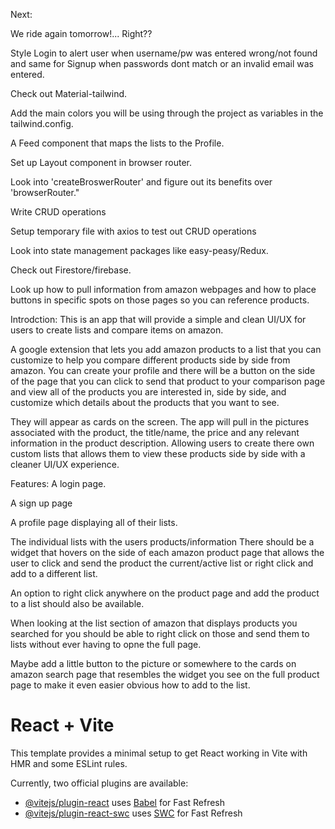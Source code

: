 Next: 

We ride again tomorrow!... Right??

Style Login to alert user when username/pw was entered wrong/not found and same for
Signup when passwords dont match or an invalid email was entered.

Check out Material-tailwind.

Add the main colors you will be using through the project as variables in the tailwind.config.

A Feed component that maps the lists to the Profile.

Set up Layout component in browser router.

Look into 'createBroswerRouter' and figure out its benefits 
over 'browserRouter."

Write CRUD operations

Setup temporary file with axios to test out CRUD operations

Look into state management packages like easy-peasy/Redux.

Check out Firestore/firebase.

Look up how to pull information from amazon webpages and how 
to place buttons in specific spots on those pages so you can 
reference products.

Introdction: This is an app that will provide a simple and 
clean UI/UX for users to create lists and compare items on 
amazon.

A google extension that lets you add amazon products to a
list that you can customize to help you compare different
products side by side from amazon. You can create your 
profile and there will be a button on the side of the page 
that you can click to send that product to your comparison 
page and view all of the products you are interested in, side 
by side, and customize which details about the products that 
you want to see.

They will appear as cards on the screen. The app will pull in 
the pictures associated with the product, the title/name, the 
price and any relevant information in the product 
description. Allowing users to create there own custom lists 
that allows them to view these products side by side with a 
cleaner UI/UX experience.

Features: A login page.

A sign up page

A profile page displaying all of their lists.

The individual lists with the users products/information
There should be a widget that hovers on the side of each amazon product page that allows the user to click and send the product the current/active list or right click and add to a different list. 

An option to right click anywhere on the product page and add the product to a list should also be available.

When looking at the list section of amazon that displays products you searched for you should be able to right click on those and send them to lists without ever having to opne the full page.

Maybe add a little button to the picture or somewhere to the cards on amazon search page that resembles the widget you see on the full product page to make it even easier obvious how to add to the list.

# React + Vite

This template provides a minimal setup to get React working in Vite with HMR and some ESLint rules.

Currently, two official plugins are available: 

- [@vitejs/plugin-react](https://github.com/vitejs/vite-plugin-react/blob/main/packages/plugin-react/README.md) uses [Babel](https://babeljs.io/) for Fast Refresh
- [@vitejs/plugin-react-swc](https://github.com/vitejs/vite-plugin-react-swc) uses [SWC](https://swc.rs/) for Fast Refresh